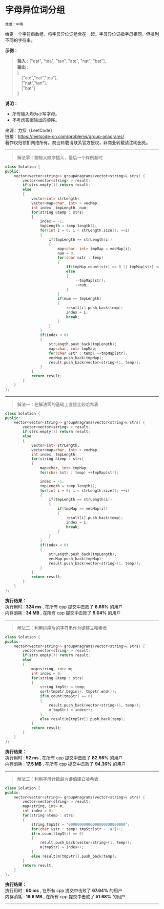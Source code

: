# 字母异位词分组 #  
`难度：中等` 
 
给定一个字符串数组，将字母异位词组合在一起。字母异位词指字母相同，但排列不同的字符串。  

**示例：**  
>**输入** : ["eat", "tea", "tan", "ate", "nat", "bat"],   
>**输出** :   
>[  
>&emsp;["ate","eat","tea"],  
>&emsp;["nat","tan"],  
>&emsp;["bat"]  
>]  

**说明：**  
- 所有输入均为小写字母。  
- 不考虑答案输出的顺序。  

来源：力扣（LeetCode）  
链接：https://leetcode-cn.com/problems/group-anagrams/  
著作权归领扣网络所有。商业转载请联系官方授权，非商业转载请注明出处。    

---  
>解法零：按输入顺序插入，最后一个样例超时  

```C++
class Solution {
public:
    vector<vector<string>> groupAnagrams(vector<string>& strs) {
        vector<vector<string> > result;
        if(strs.empty()) return result;
        else
        {
            vector<int> strLength;
            vector<map<char, int> > vecMap;
            int index, tmpLength, num;
            for(string &temp : strs)
            {
                index = -1;
                tmpLength = temp.length();
                for(int i = 0; i < strLength.size(); ++i)
                {
                    if(tmpLength == strLength[i])
                    {
                        map<char, int> tmpMap = vecMap[i];
                        num = 0;
                        for(char &str : temp)
                        {
                            if(tmpMap.count(str) == 0 || tmpMap[str] <= 0) break;
                            else
                            {
                                --tmpMap[str];
                                ++num;
                            }
                        }
                        if(num == tmpLength)
                        {
                            result[i].push_back(temp);
                            index = i;
                            break;
                        }
                    }
                }
                if(index < 0)
                {
                    strLength.push_back(tmpLength);
                    map<char, int> tmpMap;
                    for(char &str : temp) ++tmpMap[str];
                    vecMap.push_back(tmpMap);
                    result.push_back(vector<string>(1, temp));
                }
            }
            return result;
        }
    }
};
```  

---  
>解法一：在解法零的基础上直接比较哈希表  

```C++
class Solution {
public:
    vector<vector<string>> groupAnagrams(vector<string>& strs) {
        vector<vector<string> > result;
        if(strs.empty()) return result;
        else
        {
            vector<int> strLength;
            vector<map<char, int> > vecMap;
            int index, tmpLength;
            for(string &temp : strs)
            {
                map<char, int> tmpMap;
                for(char &str : temp) ++tmpMap[str];

                index = -1;
                tmpLength = temp.length();
                for(int i = 0; i < strLength.size(); ++i)
                {
                    if(tmpLength == strLength[i])
                    {
                        if(tmpMap == vecMap[i])
                        {
                            result[i].push_back(temp);
                            index = i;
                            break;
                        }
                    }
                }
                if(index < 0)
                {
                    strLength.push_back(tmpLength);
                    vecMap.push_back(tmpMap);
                    result.push_back(vector<string>(1, temp));
                }
            }
            return result;
        }
    }
};
```  

**执行结果：**  
执行用时 : **324 ms** , 在所有 cpp 提交中击败了 **6.66%** 的用户  
内存消耗 : **34 MB** , 在所有 cpp 提交中击败了 **5.04%** 的用户  

---  
>解法二：利用排序后的字符串作为键建立哈希表  

```C++
class Solution {
public:
    vector<vector<string>> groupAnagrams(vector<string>& strs) {
        vector<vector<string> > result;
        if(strs.empty()) return result;
        else
        {
            map<string, int> m;
            int index = 0;
            for(string &temp : strs)
            {
                string tmpStr = temp;
                sort(tmpStr.begin(), tmpStr.end());
                if(m.count(tmpStr) == 0)
                {
                    result.push_back(vector<string>(1, temp));
                    m[tmpStr] = index++;
                }
                else result[m[tmpStr]].push_back(temp);
            }
            return result;
        }
    }
};
```  

**执行结果：**  
执行用时 : **52 ms** , 在所有 cpp 提交中击败了 **82.98%** 的用户  
内存消耗 : **17.5 MB** , 在所有 cpp 提交中击败了 **94.36%** 的用户  

---  
>解法三：利用字母计数最为键值建立哈希表  

```C++
class Solution {
public:
    vector<vector<string>> groupAnagrams(vector<string>& strs) {
        vector<vector<string> > result;
        map<string, int> m;
        int index = 0;
        for(string &temp : strs)
        {
            string tmpStr = "00000000000000000000000000";
            for(char &str : temp) tmpStr[str - 'a']++;
            if(m.count(tmpStr) == 0)
            {
                result.push_back(vector<string>(1, temp));
                m[tmpStr] = index++;
            }
            else result[m[tmpStr]].push_back(temp);
        }
        return result;
    }
};
```  

**执行结果：**  
执行用时 : **60 ms** , 在所有 cpp 提交中击败了 **67.64%** 的用户  
内存消耗 : **19.6 MB** , 在所有 cpp 提交中击败了 **51.68%** 的用户  

---  